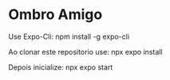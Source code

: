 # Ombro Amigo

Use Expo-Cli:
npm install -g expo-cli

Ao clonar este repositorio use:
npx expo install

Depois inicialize:
npx expo start
